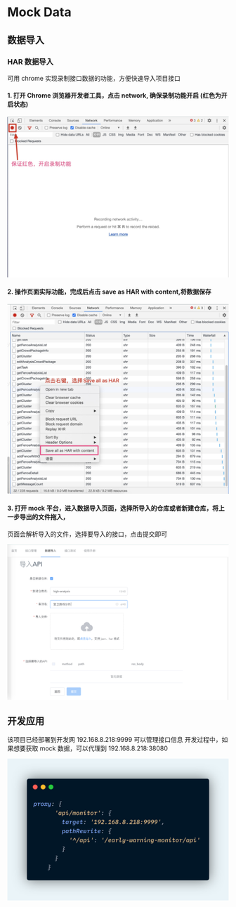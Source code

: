 # Mock Data

## 数据导入

### HAR 数据导入

可用 chrome 实现录制接口数据的功能，方便快速导入项目接口

#### 1. 打开 Chrome 浏览器开发者工具，点击 network, 确保录制功能开启 (红色为开启状态)

![shadow-step1Img](../assets/import-step1.jpg)

#### 2. 操作页面实际功能，完成后点击 save as HAR with content,将数据保存

![shadow-step2Img](../assets/import-step2.jpg)

#### 3. 打开 mock 平台，进入数据导入页面，选择所导入的仓库或者新建仓库，将上一步导出的文件拖入，

页面会解析导入的文件，选择要导入的接口，点击提交即可

![shadow-step3Img](../assets/import-step3.png)

## 开发应用

该项目已经部署到开发网 192.168.8.218:9999 可以管理接口信息
开发过程中，如果想要获取 mock 数据，可以代理到 192.168.8.218:38080

![step3Img](../assets/carbon1.png)